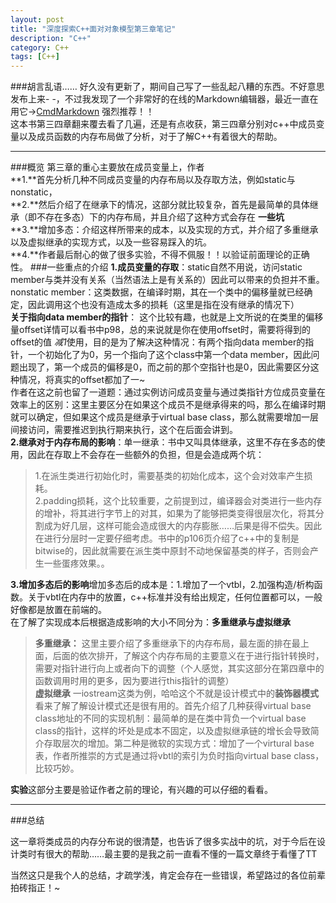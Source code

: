 ```yaml
---
layout: post
title: "深度探索C++面对对象模型第三章笔记"
description: "C++"
category: C++
tags: [C++]
--- 
```




###胡言乱语……
  好久没有更新了，期间自己写了一些乱起八糟的东西。不好意思发布上来- -，不过我发现了一个非常好的在线的Markdown编辑器，最近一直在用它->[CmdMarkdown](https://www.zybuluo.com/mdeditor)  强烈推荐！！  
  这本书第三四章翻来覆去看了几遍，还是有点收获，第三四章分别对c++中成员变量以及成员函数的内存布局做了分析，对于了解C++有着很大的帮助。

----
###概览
   第三章的重心主要放在成员变量上，作者  
**1.**首先分析几种不同成员变量的内存布局以及存取方法，例如static与nonstatic，  
**2.**然后介绍了在继承下的情况，这部分就比较复杂，首先是最简单的具体继承（即不存在多态）下的内存布局，并且介绍了这种方式会存在 **一些坑**    
**3.**增加多态：介绍这样所带来的成本，以及实现的方式，并介绍了多重继承以及虚拟继承的实现方式，以及一些容易踩入的坑。   
**4.**作者最后耐心的做了很多实验，不得不佩服！！以验证前面理论的正确性。
###一些重点的介绍
**1.成员变量的存取**：static自然不用说，访问static member与类并没有关系（当然语法上是有关系的）因此可以带来的负担并不重。 nonstatic member：这类数据，在编译时期，其在一个类中的偏移量就已经确定，因此调用这个也没有造成太多的损耗（这里是指在没有继承的情况下）  
**关于指向data member的指针**： 这个比较有趣，也就是上文所说的在类里的偏移量offset详情可以看书中p98，总的来说就是你在使用offset时，需要将得到的offset的值 *减1*使用，目的是为了解决这种情况：有两个指向data member的指针，一个初始化了为0，另一个指向了这个class中第一个data member，因此问题出现了，第一个成员的偏移是0，而之前的那个空指针也是0，因此需要区分这种情况，将真实的offset都加了一~    
作者在这之前也留了一道题：通过实例访问成员变量与通过类指针方位成员变量在效率上的区别：这里主要区分在如果这个成员不是继承得来的吗，那么在编译时期就可以确定，但如果这个成员是继承于virtual base class，那么就需要增加一层间接访问，需要推迟到执行期来执行，这个在后面会讲到。  
**2.继承对于内存布局的影响**：单一继承：书中又叫具体继承，这里不存在多态的使用，因此在存取上不会存在一些额外的负担，但是会造成两个坑：  
> 1.在派生类进行初始化时，需要基类的初始化成本，这个会对效率产生损耗。   
> 2.padding损耗，这个比较重要，之前提到过，编译器会对类进行一些内存的增补，将其进行字节上的对其，如果为了能够把类变得很层次化，将其分割成为好几层，这样可能会造成很大的内存膨胀……后果是得不偿失。因此在进行分层时一定要仔细考虑。书中的p106页介绍了c++中的复制是bitwise的，因此就需要在派生类中原封不动地保留基类的样子，否则会产生一些蛋疼效果。。   


**3.增加多态后的影响**增加多态后的成本是：1.增加了一个vtbl，2.加强构造/析构函数。关于vbtl在内存中的放置，c++标准并没有给出规定，任何位置都可以，一般好像都是放置在前端的。  
在了解了实现成本后根据造成影响的大小不同分为：**多重继承与虚拟继承**  
>**多重继承：** 这里主要介绍了多重继承下的内存布局，最左面的排在最上面，后面的依次排开，了解这个内存布局的主要意义在于进行指针转换时，需要对指针进行向上或者向下的调整（个人感觉，其实这部分在第四章中的函数调用时用的更多，因为要进行this指针的调整）  
>**虚拟继承**  一iostream这类为例，哈哈这个不就是设计模式中的**装饰器模式**看来了解了解设计模式还是很有用的。首先介绍了几种获得virtual base class地址的不同的实现机制：最简单的是在类中背负一个virtual base class的指针，这样的坏处是成本不固定，以及虚拟继承链的增长会导致简介存取层次的增加。第二种是微软的实现方式：增加了一个virtural base 表，作者所推崇的方式是通过将vbtl的索引为负时指向virtual base class，比较巧妙。

**实验**这部分主要是验证作者之前的理论，有兴趣的可以仔细的看看。

---

###总结

这一章将类成员的内存分布说的很清楚，也告诉了很多实战中的坑，对于今后在设计类时有很大的帮助……最主要的是我之前一直看不懂的一篇文章终于看懂了TT


当然这只是我个人的总结，才疏学浅，肯定会存在一些错误，希望路过的各位前辈拍砖指正！~


